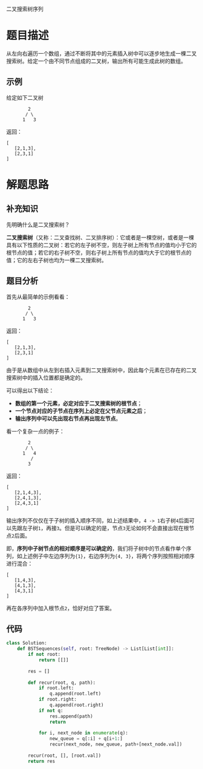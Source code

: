 二叉搜索树序列

# 题目描述

从左向右遍历一个数组，通过不断将其中的元素插入树中可以逐步地生成一棵二叉搜索树。给定一个由不同节点组成的二叉树，输出所有可能生成此树的数组。

## 示例

给定如下二叉树

```
        2
       / \
      1   3
```

返回：

```
[
   [2,1,3],
   [2,3,1]
]
```

# 解题思路

## 补充知识

先明确什么是二叉搜索树？

**二叉搜索树**（又称：二叉查找树、二叉排序树）：它或者是一棵空树，或者是一棵具有以下性质的二叉树：若它的左子树不空，则左子树上所有节点的值均小于它的根节点的值；若它的右子树不空，则右子树上所有节点的值均大于它的根节点的值；它的左右子树也均为一棵二叉搜索树。

## 题目分析

首先从最简单的示例看看：

```
        2
       / \
      1   3
```

返回：

```
[
   [2,1,3],
   [2,3,1]
]
```

由于是从数组中从左到右插入元素到二叉搜索树中，因此每个元素在已存在的二叉搜索树中的插入位置都是确定的。

可以得出以下结论：

- **数组的第一个元素，必定对应于二叉搜索树的根节点**；
- **一个节点对应的子节点在序列上必定在父节点元素之后**；
- **输出序列中可以先出现右节点再出现左节点**。

看一个复杂一点的例子：

```
        2
       / \
      1   4
         /
        3
```

返回：

```
[
   [2,1,4,3],
   [2,4,1,3],
   [2,4,3,1]
]
```

输出序列不仅仅在于子树的插入顺序不同，如上述结果中，`4 -> 1`右子树`4`后面可以先跟左子树`1`，再接`3`。但是可以确定的是，节点`3`无论如何不会直接出现在根节点`2`后面。

即，**序列中子树节点的相对顺序是可以确定的**，我们将子树中的节点看作单个序列，如上述例子中左边序列为`{1}`，右边序列为`{4, 3}`，将两个序列按照相对顺序进行混合：

```
[
   [1,4,3],
   [4,1,3],
   [4,3,1]
]
```

再在各序列中加入根节点`2`，恰好对应了答案。

## 代码

```python
class Solution:
    def BSTSequences(self, root: TreeNode) -> List[List[int]]:
        if not root:
            return [[]]
        
        res = []
        
        def recur(root, q, path):
            if root.left:
                q.append(root.left)
            if root.right:
                q.append(root.right)
            if not q:
                res.append(path)
                return 
            
            for i, next_node in enumerate(q):
                new_queue = q[:i] + q[i+1:]
                recur(next_node, new_queue, path+[next_node.val])
        
        recur(root, [], [root.val])
        return res
```

